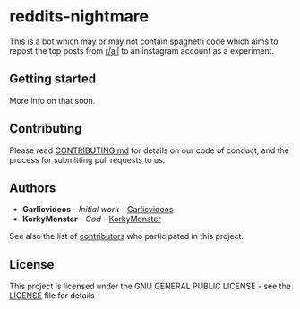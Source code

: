 # reddits-nightmare

This is a bot which may or may not contain spaghetti code which aims to repost the top posts from [r/all](https://www.reddit.com/r/all/) to an instagram account as a experiment.

## Getting started

More info on that soon.

## Contributing

Please read [CONTRIBUTING.md](Contributing.md) for details on our code of conduct, and the process for submitting pull requests to us.

## Authors

* **Garlicvideos** - *Initial work* - [Garlicvideos](https://github.com/Garlicvideos)
* **KorkyMonster** - *God* - [KorkyMonster](https://github.com/KorkyMonster)

See also the list of [contributors](https://github.com/Garlicvideos/reddits-nightmare/contributors) who participated in this project.

## License

This project is licensed under the GNU GENERAL PUBLIC LICENSE - see the [LICENSE](LICENSE) file for details

